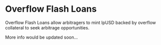 # Overflow Flash Loans

Overflow Flash Loans allow arbitragers to mint lpUSD backed by overflow collateral to seek arbitrage opportunities.

More info would be updated soon...
